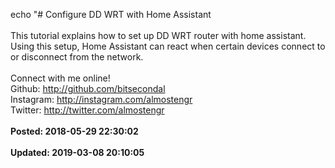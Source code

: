 echo "# Configure DD WRT with Home Assistant<br /><br />This tutorial explains how to set up DD WRT router with home assistant.  Using this setup, Home Assistant can react when certain devices connect to or disconnect from the network. <br /><br />Connect with me online!<br />Github: http://github.com/bitsecondal<br />Instagram: http://instagram.com/almostengr<br />Twitter: http://twitter.com/almostengr<br /><br />**Posted: 2018-05-29 22:30:02**<br /><br />**Updated: 2019-03-08 20:10:05**<br /><br />
